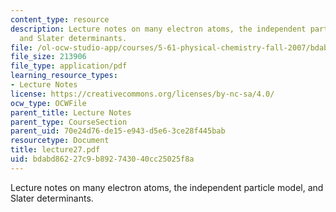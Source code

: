 ```yaml
---
content_type: resource
description: Lecture notes on many electron atoms, the independent particle model,
  and Slater determinants.
file: /ol-ocw-studio-app/courses/5-61-physical-chemistry-fall-2007/bdabd86227c9b892743040cc25025f8a_lecture27.pdf
file_size: 213906
file_type: application/pdf
learning_resource_types:
- Lecture Notes
license: https://creativecommons.org/licenses/by-nc-sa/4.0/
ocw_type: OCWFile
parent_title: Lecture Notes
parent_type: CourseSection
parent_uid: 70e24d76-de15-e943-d5e6-3ce28f445bab
resourcetype: Document
title: lecture27.pdf
uid: bdabd862-27c9-b892-7430-40cc25025f8a
---
```

Lecture notes on many electron atoms, the independent particle model, and Slater determinants.